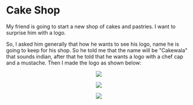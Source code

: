 # Cake Shop
My friend is going to start a new shop of cakes and pastries. I want to surprise him with a logo. 

So, I asked him generally that how he wants to see his logo, name he is going to keep for his shop. So he told me that the name will be "Cakewala" that sounds indian, after that he told that he wants a logo with a chef cap and a mustache. Then I made the logo as shown below:

<p text align="center"><img src="https://user-images.githubusercontent.com/54719422/97107929-285bd080-16f0-11eb-9690-9f818c9974dd.png"></p>

<p text align="center"><img src="https://user-images.githubusercontent.com/54719422/97101021-bd92a100-16bf-11eb-9c90-5315743f4d43.png"></p>

<p text align="center"><img src="https://user-images.githubusercontent.com/54719422/97107927-25f97680-16f0-11eb-9141-d485ef7bafc4.png"></p>
